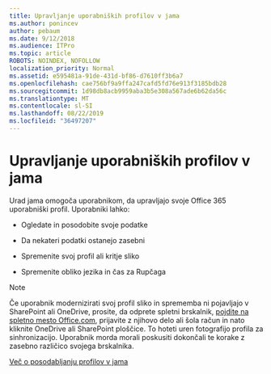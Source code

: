 ```yaml
---
title: Upravljanje uporabniških profilov v jama
ms.author: ponincev
author: pebaum
ms.date: 9/12/2018
ms.audience: ITPro
ms.topic: article
ROBOTS: NOINDEX, NOFOLLOW
localization_priority: Normal
ms.assetid: e595481a-91de-431d-bf86-d7610ff3b6a7
ms.openlocfilehash: cae756bf9a9ffa247cafd5fd76e913f3185bdb28
ms.sourcegitcommit: 1d98db8acb9959aba3b5e308a567ade6b62da56c
ms.translationtype: MT
ms.contentlocale: sl-SI
ms.lasthandoff: 08/22/2019
ms.locfileid: "36497207"
---
```

# <a name="manage-user-profiles-in-delve"></a>Upravljanje uporabniških profilov v jama

Urad jama omogoča uporabnikom, da upravljajo svoje Office 365 uporabniški profil. Uporabniki lahko:
  
- Ogledate in posodobite svoje podatke
    
- Da nekateri podatki ostanejo zasebni
    
- Spremenite svoj profil ali kritje sliko
    
- Spremenite obliko jezika in čas za Rupčaga
    
> [!NOTE]
> Če uporabnik modernizirati svoj profil sliko in sprememba ni pojavljajo v SharePoint ali OneDrive, prosite, da odprete spletni brskalnik, [pojdite na spletno mesto Office.com](https://www.office.com), prijavite z njihovo delo ali šola račun in nato kliknite OneDrive ali SharePoint ploščice. To hoteti uren fotografijo profila za sinhronizacijo. Uporabnik morda morali poskusiti dokončali te korake z zasebno različico svojega brskalnika. 
  
[Več o posodabljanju profilov v jama](https://go.microsoft.com/fwlink/?linkid=735070)
  

